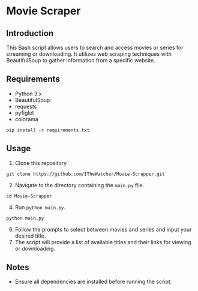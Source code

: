 # Movie Scraper

## Introduction
This Bash script allows users to search and access movies or series for streaming or downloading. It utilizes web scraping techniques with BeautifulSoup to gather information from a specific website.

## Requirements
- Python 3.x
- BeautifulSoup
- requests
- pyfiglet
- colorama
```
pip install -r requirements.txt
```

## Usage
1. Clone this repository
```
git clone https://github.com/ITheWatcher/Movie-Scrapper.git
```
2. Navigate to the directory containing the `main.py` file.
```
cd Movie-Scrapper
```
4. Run `python main.py`.
```
python main.py
```
6. Follow the prompts to select between movies and series and input your desired title.
7. The script will provide a list of available titles and their links for viewing or downloading.

## Notes
- Ensure all dependencies are installed before running the script.
